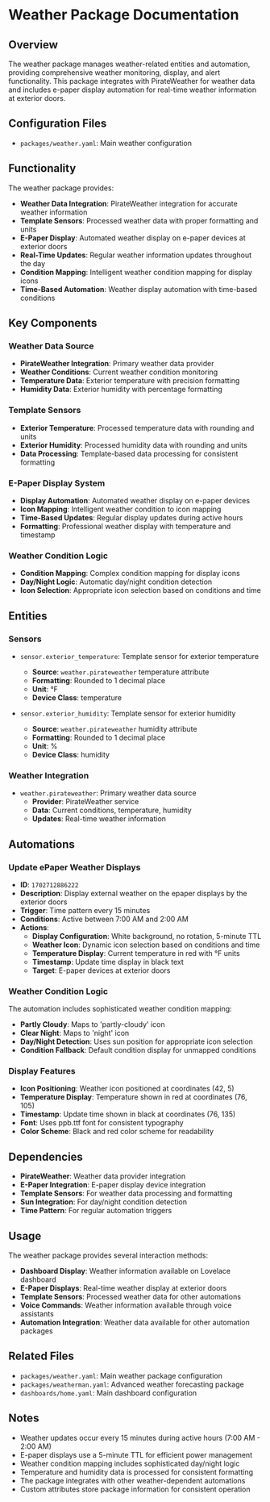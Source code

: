 # Weather Package Documentation

## Overview
The weather package manages weather-related entities and automation, providing comprehensive weather monitoring, display, and alert functionality. This package integrates with PirateWeather for weather data and includes e-paper display automation for real-time weather information at exterior doors.

## Configuration Files
- `packages/weather.yaml`: Main weather configuration

## Functionality
The weather package provides:
- **Weather Data Integration**: PirateWeather integration for accurate weather information
- **Template Sensors**: Processed weather data with proper formatting and units
- **E-Paper Display**: Automated weather display on e-paper devices at exterior doors
- **Real-Time Updates**: Regular weather information updates throughout the day
- **Condition Mapping**: Intelligent weather condition mapping for display icons
- **Time-Based Automation**: Weather display automation with time-based conditions

## Key Components

### Weather Data Source
- **PirateWeather Integration**: Primary weather data provider
- **Weather Conditions**: Current weather condition monitoring
- **Temperature Data**: Exterior temperature with precision formatting
- **Humidity Data**: Exterior humidity with percentage formatting

### Template Sensors
- **Exterior Temperature**: Processed temperature data with rounding and units
- **Exterior Humidity**: Processed humidity data with rounding and units
- **Data Processing**: Template-based data processing for consistent formatting

### E-Paper Display System
- **Display Automation**: Automated weather display on e-paper devices
- **Icon Mapping**: Intelligent weather condition to icon mapping
- **Time-Based Updates**: Regular display updates during active hours
- **Formatting**: Professional weather display with temperature and timestamp

### Weather Condition Logic
- **Condition Mapping**: Complex condition mapping for display icons
- **Day/Night Logic**: Automatic day/night condition detection
- **Icon Selection**: Appropriate icon selection based on conditions and time

## Entities

### Sensors
- `sensor.exterior_temperature`: Template sensor for exterior temperature
  - **Source**: `weather.pirateweather` temperature attribute
  - **Formatting**: Rounded to 1 decimal place
  - **Unit**: °F
  - **Device Class**: temperature

- `sensor.exterior_humidity`: Template sensor for exterior humidity
  - **Source**: `weather.pirateweather` humidity attribute
  - **Formatting**: Rounded to 1 decimal place
  - **Unit**: %
  - **Device Class**: humidity

### Weather Integration
- `weather.pirateweather`: Primary weather data source
  - **Provider**: PirateWeather service
  - **Data**: Current conditions, temperature, humidity
  - **Updates**: Real-time weather information

## Automations

### Update ePaper Weather Displays
- **ID**: `1702712886222`
- **Description**: Display external weather on the epaper displays by the exterior doors
- **Trigger**: Time pattern every 15 minutes
- **Conditions**: Active between 7:00 AM and 2:00 AM
- **Actions**:
  - **Display Configuration**: White background, no rotation, 5-minute TTL
  - **Weather Icon**: Dynamic icon selection based on conditions and time
  - **Temperature Display**: Current temperature in red with °F units
  - **Timestamp**: Update time display in black text
  - **Target**: E-paper devices at exterior doors

### Weather Condition Logic
The automation includes sophisticated weather condition mapping:
- **Partly Cloudy**: Maps to 'partly-cloudy' icon
- **Clear Night**: Maps to 'night' icon
- **Day/Night Detection**: Uses sun position for appropriate icon selection
- **Condition Fallback**: Default condition display for unmapped conditions

### Display Features
- **Icon Positioning**: Weather icon positioned at coordinates (42, 5)
- **Temperature Display**: Temperature shown in red at coordinates (76, 105)
- **Timestamp**: Update time shown in black at coordinates (76, 135)
- **Font**: Uses ppb.ttf font for consistent typography
- **Color Scheme**: Black and red color scheme for readability

## Dependencies
- **PirateWeather**: Weather data provider integration
- **E-Paper Integration**: E-paper display device integration
- **Template Sensors**: For weather data processing and formatting
- **Sun Integration**: For day/night condition detection
- **Time Pattern**: For regular automation triggers

## Usage
The weather package provides several interaction methods:
- **Dashboard Display**: Weather information available on Lovelace dashboard
- **E-Paper Displays**: Real-time weather display at exterior doors
- **Template Sensors**: Processed weather data for other automations
- **Voice Commands**: Weather information available through voice assistants
- **Automation Integration**: Weather data available for other automation packages

## Related Files
- `packages/weather.yaml`: Main weather package configuration
- `packages/weatherman.yaml`: Advanced weather forecasting package
- `dashboards/home.yaml`: Main dashboard configuration

## Notes
- Weather updates occur every 15 minutes during active hours (7:00 AM - 2:00 AM)
- E-paper displays use a 5-minute TTL for efficient power management
- Weather condition mapping includes sophisticated day/night logic
- Temperature and humidity data is processed for consistent formatting
- The package integrates with other weather-dependent automations
- Custom attributes store package information for consistent operation
